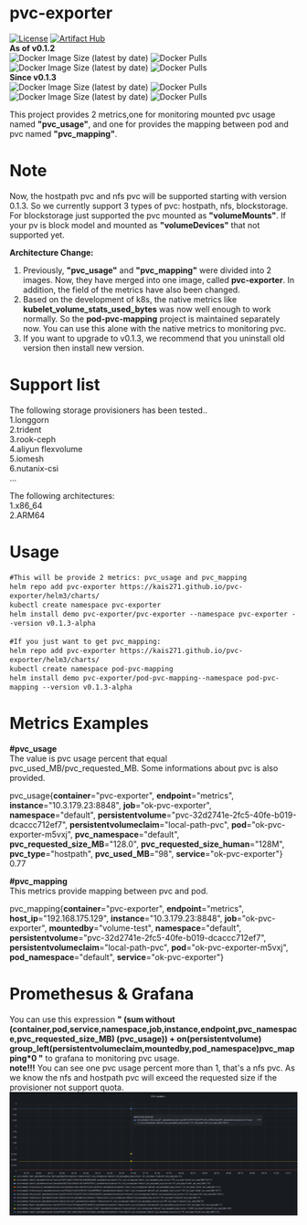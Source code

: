 # pvc-exporter
[![License](https://img.shields.io/badge/License-Apache%202.0-blue.svg)](https://opensource.org/licenses/Apache-2.0)
[![Artifact Hub](https://img.shields.io/endpoint?url=https://artifacthub.io/badge/repository/pvc-exporter)](https://artifacthub.io/packages/search?repo=pvc-exporter)  
**As of v0.1.2**  
![Docker Image Size (latest by date)](https://img.shields.io/docker/image-size/dockerid31415926/block-pvc-scanner?label=block-pvc-scanner)
![Docker Pulls](https://img.shields.io/docker/pulls/dockerid31415926/block-pvc-scanner)
![Docker Image Size (latest by date)](https://img.shields.io/docker/image-size/dockerid31415926/pod-pvc-mapping?color=green&label=pod-pvc-mapping)
![Docker Pulls](https://img.shields.io/docker/pulls/dockerid31415926/pod-pvc-mapping?color=green)  
**Since v0.1.3**  
![Docker Image Size (latest by date)](https://img.shields.io/docker/image-size/dockerid31415926/pvc-exporter?label=pvc-exporter)
![Docker Pulls](https://img.shields.io/docker/pulls/dockerid31415926/pvc-exporter)  
![Docker Image Size (latest by date)](https://img.shields.io/docker/image-size/dockerid31415926/pod-pvc-mapping?color=green&label=pod-pvc-mapping)
![Docker Pulls](https://img.shields.io/docker/pulls/dockerid31415926/pod-pvc-mapping?color=green)  

This project provides 2 metrics,one for monitoring mounted pvc usage named **"pvc_usage"**, and one for provides the mapping between pod and pvc named **"pvc_mapping"**.

# Note  
Now, the hostpath pvc and nfs pvc will be supported starting with version 0.1.3. So we currently support 3 types of pvc: hostpath, nfs, blockstorage.  
For blockstorage just supported the pvc mounted as **"volumeMounts"**. If your pv is block model and mounted as **"volumeDevices"** that not supported yet. 

**Architecture Change:**  
1. Previously, **"pvc_usage"** and **"pvc_mapping"** were divided into 2 images. Now, they have merged into one image, called **pvc-exporter**. In addition, the field of the metrics have also been changed.   
2. Based on the development of k8s, the native metrics like **kubelet_volume_stats_used_bytes** was now well enough to work normally. So the **pod-pvc-mapping** project is maintained separately now. You can use this alone with the native metrics to monitoring pvc.  
3. If you want to upgrade to v0.1.3, we recommend that you uninstall old version then install new version.  

# Support list
The following storage provisioners has been tested..  
1.longgorn  
2.trident  
3.rook-ceph  
4.aliyun flexvolume  
5.iomesh  
6.nutanix-csi  
...  

The following architectures:  
1.x86_64  
2.ARM64  

 
# Usage
    #This will be provide 2 metrics: pvc_usage and pvc_mapping 
    helm repo add pvc-exporter https://kais271.github.io/pvc-exporter/helm3/charts/  
    kubectl create namespace pvc-exporter  
    helm install demo pvc-exporter/pvc-exporter --namespace pvc-exporter --version v0.1.3-alpha  

    #If you just want to get pvc_mapping:  
    helm repo add pvc-exporter https://kais271.github.io/pvc-exporter/helm3/charts/
    kubectl create namespace pod-pvc-mapping
    helm install demo pvc-exporter/pod-pvc-mapping--namespace pod-pvc-mapping --version v0.1.3-alpha  
    
# Metrics Examples  
**#pvc_usage**  
The value is pvc usage percent that equal pvc_used_MB/pvc_requested_MB. Some informations about pvc is also provided.  

pvc_usage{**container**="pvc-exporter", **endpoint**="metrics", **instance**="10.3.179.23:8848", **job**="ok-pvc-exporter", **namespace**="default", **persistentvolume**="pvc-32d2741e-2fc5-40fe-b019-dcaccc712ef7", **persistentvolumeclaim**="local-path-pvc", **pod**="ok-pvc-exporter-m5vxj", **pvc_namespace**="default", **pvc_requested_size_MB**="128.0", **pvc_requested_size_human**="128M", **pvc_type**="hostpath", **pvc_used_MB**="98", **service**="ok-pvc-exporter"} 0.77  

**#pvc_mapping**  
This metrics provide mapping between pvc and pod.  

pvc_mapping{**container**="pvc-exporter", **endpoint**="metrics", **host_ip**="192.168.175.129", **instance**="10.3.179.23:8848", **job**="ok-pvc-exporter", **mountedby**="volume-test", **namespace**="default", **persistentvolume**="pvc-32d2741e-2fc5-40fe-b019-dcaccc712ef7", **persistentvolumeclaim**="local-path-pvc", **pod**="ok-pvc-exporter-m5vxj", **pod_namespace**="default", **service**="ok-pvc-exporter"}

# Promethesus & Grafana

You can use this expression **" (sum without (container,pod,service,namespace,job,instance,endpoint,pvc_namespace,pvc_requested_size_MB) (pvc_usage)) + on(persistentvolume) group_left(persistentvolumeclaim,mountedby,pod_namespace)pvc_mapping*0 "** to grafana to monitoring pvc usage.  
**note!!!** You can see one pvc usage percent more than 1, that's a nfs pvc. As we know the nfs and hostpath pvc will exceed the requested size if the provisioner not support quota.  
![grafana-1](./docs/grafana-1.png)
